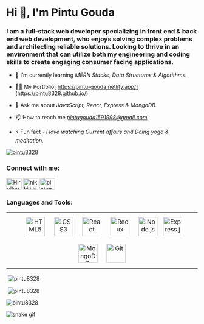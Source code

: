 <h1 align="left">Hi 👋, I'm Pintu Gouda</h1>
<!-- <h1 align="center">Hi 👋, I'm Pintu Gouda</h1> -->
<h3 align="left">I am a full-stack web developer specializing in front end & back end web development, who enjoys solving complex problems and architecting reliable solutions. Looking to thrive in an environment that can utilize both my engineering and coding skills to create engaging consumer facing applications.</h3>




- 🌱 I’m currently learning *MERN Stacks, Data Structures & Algorithms.*

- 👨‍💻 My Portfolio[ https://pintu-gouda.netlify.app/](https://pintu8328.github.io/)

- 💬 Ask me about *JavaScript, React, Express & MongoDB.*

- 📫 How to reach me *pintugouda1591998@gmail.com*

- ⚡ Fun fact - *I love watching Current affairs and Doing yoga & meditation.*

<p align="left"> <a href="https://github.com/ryo-ma/github-profile-trophy"><img src="https://github-profile-trophy.vercel.app/?username=pintu8328" alt="pintu8328" /></a> </p>






<h3 align="left">Connect with me:</h3>
<p align="left">
<a href="https://twitter.com/PintuGo65780560" target="blank"><img align="center" src="https://raw.githubusercontent.com/rahuldkjain/github-profile-readme-generator/master/src/images/icons/Social/twitter.svg" alt="HirulkarR" height="30" width="40" /></a>
<a href="https://www.linkedin.com/in/pintu-gouda-935231237/" target="_blank"><img align="center" src="https://raw.githubusercontent.com/rahuldkjain/github-profile-readme-generator/master/src/images/icons/Social/linked-in-alt.svg" alt="nikhilhirulkar" height="30" width="40" /></a>
<a href="pintugouda1591998@gmail.com" target="_blank"><img align="center" src="https://upload.wikimedia.org/wikipedia/commons/7/7e/Gmail_icon_%282020%29.svg" alt="pintugouda" height="30" width="40" /></a>


<h3 align="left">Languages and Tools:</h3>
<table><tr><td valign="top">
<div align="center">  
<img style="margin: 10px" src="https://profilinator.rishav.dev/skills-assets/html5-original-wordmark.svg" alt="HTML5" height="50" />  
<img style="margin: 10px" src="https://profilinator.rishav.dev/skills-assets/css3-original-wordmark.svg" alt="CSS3" height="50" />
<!-- <img style="margin: 10px" src="https://profilinator.rishav.dev/skills-assets/bootstrap-plain.svg" alt="Bootstrap" height="50" />   -->
<img style="margin: 10px" src="https://profilinator.rishav.dev/skills-assets/react-original-wordmark.svg" alt="React" height="50" />  
<!-- <img style="margin: 10px" src="https://profilinator.rishav.dev/skills-assets/redux-original.svg" alt="Redux" height="50" />  -->
 <img style="margin: 10px" src="https://profilinator.rishav.dev/skills-assets/javascript-original.svg" alt="Redux" height="50" /> 
<!-- <img style="margin: 10px" src="https://profilinator.rishav.dev/skills-assets/python-original.svg" alt="Python" height="50" />   -->
<img style="margin: 10px" src="https://profilinator.rishav.dev/skills-assets/nodejs-original-wordmark.svg" alt="Node.js" height="50" />  
<img style="margin: 10px,color:white" src="https://profilinator.rishav.dev/skills-assets/express-original-wordmark.svg" alt="Express.js" height="50" />  
<!-- <img style="margin: 10px" src="https://profilinator.rishav.dev/skills-assets/django-original.svg" alt="Django" height="50" />   -->
<img style="margin: 10px" src="https://profilinator.rishav.dev/skills-assets/mongodb-original-wordmark.svg" alt="MongoDB" height="50" />  
<!-- <img style="margin: 10px" src="https://profilinator.rishav.dev/skills-assets/mysql-original-wordmark.svg" alt="MySQL" height="50" />   -->
<img style="margin: 10px" src="https://profilinator.rishav.dev/skills-assets/git-scm-icon.svg" alt="Git" height="50" />  
<!-- <img style="margin: 10px" src="https://profilinator.rishav.dev/skills-assets/redis-original-wordmark.svg" alt="Redis" height="50" />   -->
</div>
 
</td></tr></table> 
<p>&nbsp;<img align="center" src="https://github-readme-stats.vercel.app/api?username=pintu8328&show_icons=true&locale=en" alt="pintu8328" /></p>

<p>&nbsp;<img align="center" src="https://github-readme-stats.vercel.app/api/top-langs?username=pintu8328&show_icons=true&locale=en&layout=compact" alt="pintu8328" /></p>


<p>&nbsp;<img align="left" src="https://github-readme-streak-stats.herokuapp.com/?user=pintu8328&" alt="pintu8328" /></p>

![snake gif](https://github.com/pintu8328/pintu8328/blob/output/github-contribution-grid-snake.gif)
